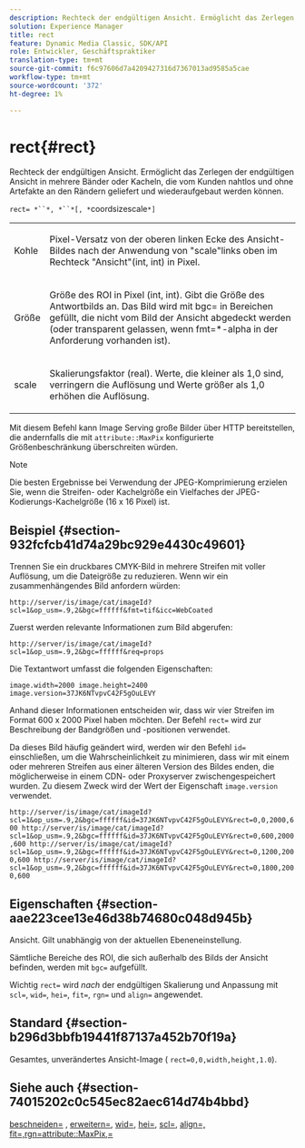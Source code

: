 ```yaml
---
description: Rechteck der endgültigen Ansicht. Ermöglicht das Zerlegen der endgültigen Ansicht in mehrere Bänder oder Kacheln, die vom Kunden nahtlos und ohne Artefakte an den Rändern geliefert und wiederaufgebaut werden können.
solution: Experience Manager
title: rect
feature: Dynamic Media Classic, SDK/API
role: Entwickler, Geschäftspraktiker
translation-type: tm+mt
source-git-commit: f6c97606d7a4209427316d7367013ad9585a5cae
workflow-type: tm+mt
source-wordcount: '372'
ht-degree: 1%

---
```



# rect{#rect}

Rechteck der endgültigen Ansicht. Ermöglicht das Zerlegen der endgültigen Ansicht in mehrere Bänder oder Kacheln, die vom Kunden nahtlos und ohne Artefakte an den Rändern geliefert und wiederaufgebaut werden können.

`rect= *``*, *``*[, *`coordsizescale`*]`

<table id="simpletable_69D112F85FA24EFCA727B398DC8ED699"> 
 <tr class="strow"> 
  <td class="stentry"> <p><span class="varname"> Kohle</span> </p> </td> 
  <td class="stentry"> <p>Pixel-Versatz von der oberen linken Ecke des Ansicht-Bildes nach der Anwendung von <span class="varname"> "scale</span>"links oben im Rechteck "Ansicht"(int, int) in Pixel. </p></td> 
 </tr> 
 <tr class="strow"> 
  <td class="stentry"> <p><span class="varname"> Größe</span> </p></td> 
  <td class="stentry"> <p>Größe des ROI in Pixel (int, int). Gibt die Größe des Antwortbilds an. Das Bild wird mit <span class="codeph"> bgc=</span> in Bereichen gefüllt, die nicht vom Bild der Ansicht abgedeckt werden (oder transparent gelassen, wenn <span class="codeph"> fmt=*-alpha</span> in der Anforderung vorhanden ist). </p></td> 
 </tr> 
 <tr class="strow"> 
  <td class="stentry"> <p><span class="varname"> scale</span> </p></td> 
  <td class="stentry"> <p>Skalierungsfaktor (real). Werte, die kleiner als 1,0 sind, verringern die Auflösung und Werte größer als 1,0 erhöhen die Auflösung. </p></td> 
 </tr> 
</table>

Mit diesem Befehl kann Image Serving große Bilder über HTTP bereitstellen, die andernfalls die mit `attribute::MaxPix` konfigurierte Größenbeschränkung überschreiten würden.

>[!NOTE]
>
>Die besten Ergebnisse bei Verwendung der JPEG-Komprimierung erzielen Sie, wenn die Streifen- oder Kachelgröße ein Vielfaches der JPEG-Kodierungs-Kachelgröße (16 x 16 Pixel) ist.

## Beispiel {#section-932fcfcb41d74a29bc929e4430c49601}

Trennen Sie ein druckbares CMYK-Bild in mehrere Streifen mit voller Auflösung, um die Dateigröße zu reduzieren. Wenn wir ein zusammenhängendes Bild anfordern würden:

`http://server/is/image/cat/imageId?scl=1&op_usm=.9,2&bgc=ffffff&fmt=tif&icc=WebCoated`

Zuerst werden relevante Informationen zum Bild abgerufen:

`http://server/is/image/cat/imageId?scl=1&op_usm=.9,2&bgc=ffffff&req=props`

Die Textantwort umfasst die folgenden Eigenschaften:

`image.width=2000 image.height=2400 image.version=37JK6NTvpvC42F5gOuLEVY`

Anhand dieser Informationen entscheiden wir, dass wir vier Streifen im Format 600 x 2000 Pixel haben möchten. Der Befehl `rect=` wird zur Beschreibung der Bandgrößen und -positionen verwendet.

Da dieses Bild häufig geändert wird, werden wir den Befehl `id=` einschließen, um die Wahrscheinlichkeit zu minimieren, dass wir mit einem oder mehreren Streifen aus einer älteren Version des Bildes enden, die möglicherweise in einem CDN- oder Proxyserver zwischengespeichert wurden. Zu diesem Zweck wird der Wert der Eigenschaft `image.version` verwendet.

`http://server/is/image/cat/imageId?scl=1&op_usm=.9,2&bgc=ffffff&id=37JK6NTvpvC42F5gOuLEVY&rect=0,0,2000,600 http://server/is/image/cat/imageId?scl=1&op_usm=.9,2&bgc=ffffff&id=37JK6NTvpvC42F5gOuLEVY&rect=0,600,2000,600 http://server/is/image/cat/imageId?scl=1&op_usm=.9,2&bgc=ffffff&id=37JK6NTvpvC42F5gOuLEVY&rect=0,1200,2000,600 http://server/is/image/cat/imageId?scl=1&op_usm=.9,2&bgc=ffffff&id=37JK6NTvpvC42F5gOuLEVY&rect=0,1800,2000,600`

## Eigenschaften {#section-aae223cee13e46d38b74680c048d945b}

Ansicht. Gilt unabhängig von der aktuellen Ebeneneinstellung.

Sämtliche Bereiche des ROI, die sich außerhalb des Bilds der Ansicht befinden, werden mit `bgc=` aufgefüllt.

Wichtig `rect=` wird *nach* der endgültigen Skalierung und Anpassung mit `scl=`, `wid=`, `hei=`, `fit=`, `rgn=` und `align=` angewendet.

## Standard {#section-b296d3bbfb19441f87137a452b70f19a}

Gesamtes, unverändertes Ansicht-Image ( `rect=0,0,width,height,1.0`).

## Siehe auch {#section-74015202c0c545ec82aec614d74b4bbd}

[beschneiden=](../../../../../is-api/http-ref/image-serving-api-ref/c-http-protocol-reference/c-command-reference/r-crop.md#reference-6fd0f6399966446ab4425ce050572eab) ,  [erweitern=](../../../../../is-api/http-ref/image-serving-api-ref/c-http-protocol-reference/c-command-reference/r-extend.md#reference-7e9156beb285459d830e2d56782a74ac),  [wid=](../../../../../is-api/http-ref/image-serving-api-ref/c-http-protocol-reference/c-command-reference/r-is-http-wid.md#reference-bfeadcb67bf4485f851eb21345527e47),  [hei=](../../../../../is-api/http-ref/image-serving-api-ref/c-http-protocol-reference/c-command-reference/r-is-http-hei.md#reference-6d6f556ccc0e4b98a815e8a5c1944a96),  [scl=](../../../../../is-api/http-ref/image-serving-api-ref/c-http-protocol-reference/c-command-reference/r-scl.md#reference-b2a74e493d0d407e98fe350551ba3fcc),  [ ](../../../../../is-api/http-ref/image-serving-api-ref/c-http-protocol-reference/c-command-reference/r-align.md#reference-b7d6b87c75124d78884f916dd6544bc7)  [ ](../../../../../is-api/http-ref/image-serving-api-ref/c-http-protocol-reference/c-command-reference/r-fit.md#reference-f11bff6d93d143d6b135de3a923bc989)  [ ](../../../../../is-api/http-ref/image-serving-api-ref/c-http-protocol-reference/c-command-reference/r-rgn.md#reference-daa9b80e0d8c4b1aa67d116b578d592f)  [ ](../../../../../is-api/image-catalog/image-serving-api-ref/c-image-catalog-reference/c-attributes-reference/r-maxpix.md#reference-e167d396ac794079ba8b5e6eb16eeda5)  [align=, fit=,rgn=attribute::MaxPix,=](../../../../../is-api/http-ref/image-serving-api-ref/c-http-protocol-reference/c-command-reference/r-id.md#reference-60661184deb3420998779724244fcfa0)
